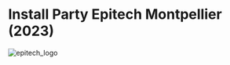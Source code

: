 
# Install Party Epitech Montpellier (2023)

![epitech_logo](https://github.com/LeoSarochar/install-party-epitech-montpellier-2023/assets/56728067/ac11ca1c-ace0-47af-83b6-72bdbc46bb0c)
